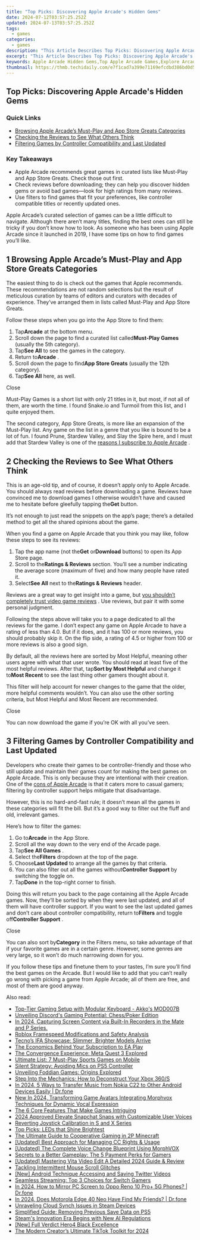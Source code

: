 ```yaml
---
title: "Top Picks: Discovering Apple Arcade's Hidden Gems"
date: 2024-07-12T03:57:25.252Z
updated: 2024-07-13T03:57:25.252Z
tags:
  - games
categories:
  - games
description: "This Article Describes Top Picks: Discovering Apple Arcade's Hidden Gems"
excerpt: "This Article Describes Top Picks: Discovering Apple Arcade's Hidden Gems"
keywords: Apple Arcade Hidden Gems,Top Apple Arcade Games,Explore Arcade Titles,Arcade Game Selection,Discovering Arcade Apps,Hidden Arcade Treasures,Best of Apple Arcade
thumbnail: https://thmb.techidaily.com/e7f1cad7a399e71169efcdbd386bd0d5b12f456c3f589c4c694fba40159c8b6c.jpg
---
```


## Top Picks: Discovering Apple Arcade's Hidden Gems

### Quick Links

* [Browsing Apple Arcade’s Must-Play and App Store Greats Categories](#browsing-apple-arcade-rsquo-s-must-play-and-app-store-greats-categories)
* [Checking the Reviews to See What Others Think](#checking-the-reviews-to-see-what-others-think)
* [Filtering Games by Controller Compatibility and Last Updated](#filtering-games-by-controller-compatibility-and-last-updated)

### Key Takeaways

* Apple Arcade recommends great games in curated lists like Must-Play and App Store Greats. Check those out first.
* Check reviews before downloading; they can help you discover hidden gems or avoid bad games—look for high ratings from many reviews.
* Use filters to find games that fit your preferences, like controller compatible titles or recently updated ones.

 Apple Arcade’s curated selection of games can be a little difficult to navigate. Although there aren’t many titles, finding the best ones can still be tricky if you don’t know how to look. As someone who has been using Apple Arcade since it launched in 2019, I have some tips on how to find games you’ll like.

## 1  Browsing Apple Arcade’s Must-Play and App Store Greats Categories

 The easiest thing to do is check out the games that Apple recommends. These recommendations are not random selections but the result of meticulous curation by teams of editors and curators with decades of experience. They’ve arranged them in lists called Must-Play and App Store Greats.

Follow these steps when you go into the App Store to find them:

1. Tap**Arcade** at the bottom menu.
2. Scroll down the page to find a curated list called**Must-Play Games** (usually the 5th category).
3. Tap**See All** to see the games in the category.
4. Return to**Arcade** .
5. Scroll down the page to find**App Store Greats** (usually the 12th category).
6. Tap**See All** here, as well.

Close

 Must-Play Games is a short list with only 21 titles in it, but most, if not all of them, are worth the time. I found Snake.io and Turmoil from this list, and I quite enjoyed them.

 The second category, App Store Greats, is more like an expansion of the Must-Play list. Any game on the list in a genre that you like is bound to be a lot of fun. I found Prune, Stardew Valley, and Slay the Spire here, and I must add that Stardew Valley is one of the [reasons I subscribe to Apple Arcade](https://www.makeuseof.com/apple-arcade-reasons-to-subscribe/) .

## 2 Checking the Reviews to See What Others Think

 This is an age-old tip, and of course, it doesn’t apply only to Apple Arcade. You should always read reviews before downloading a game. Reviews have convinced me to download games I otherwise wouldn’t have and caused me to hesitate before gleefully tapping the**Get** button.

 It’s not enough to just read the snippets on the app’s page; there’s a detailed method to get all the shared opinions about the game.

 When you find a game on Apple Arcade that you think you may like, follow these steps to see its reviews:

1. Tap the app name (not the**Get** or**Download** buttons) to open its App Store page.
2. Scroll to the**Ratings & Reviews** section. You’ll see a number indicating the average score (maximum of five) and how many people have rated it.
3. Select**See All** next to the**Ratings & Reviews** header.

 Reviews are a great way to get insight into a game, but [you shouldn’t completely trust video game reviews](https://www.makeuseof.com/reasons-why-you-shouldnt-trust-game-reviews-or-review-scores/) . Use reviews, but pair it with some personal judgment.

 Following the steps above will take you to a page dedicated to all the reviews for the game. I don’t expect any game on Apple Arcade to have a rating of less than 4.0\. But if it does, and it has 100 or more reviews, you should probably skip it. On the flip side, a rating of 4.5 or higher from 100 or more reviews is also a good sign.

 By default, all the reviews here are sorted by Most Helpful, meaning other users agree with what that user wrote. You should read at least five of the most helpful reviews. After that, tap**Sort by Most Helpful** and change it to**Most Recent** to see the last thing other gamers thought about it.

 This filter will help account for newer changes to the game that the older, more helpful comments wouldn’t. You can also use the other sorting criteria, but Most Helpful and Most Recent are recommended.

Close

 You can now download the game if you’re OK with all you’ve seen.

## 3 Filtering Games by Controller Compatibility and Last Updated

 Developers who create their games to be controller-friendly and those who still update and maintain their games count for making the best games on Apple Arcade. This is only because they are intentional with their creation. One of the [cons of Apple Arcade](https://www.makeuseof.com/apple-arcade-pros-and-cons/) is that it caters more to casual gamers; filtering by controller support helps mitigate that disadvantage.

 However, this is no hard-and-fast rule; it doesn’t mean all the games in these categories will fit the bill. But it’s a good way to filter out the fluff and old, irrelevant games.

Here’s how to filter the games:

1. Go to**Arcade** in the App Store.
2. Scroll all the way down to the very end of the Arcade page.
3. Tap**See All Games** .
4. Select the**Filters** dropdown at the top of the page.
5. Choose**Last Updated** to arrange all the games by that criteria.
6. You can also filter out all the games without**Controller Support** by switching the toggle on.
7. Tap**Done** in the top-right corner to finish.

 Doing this will return you back to the page containing all the Apple Arcade games. Now, they’ll be sorted by when they were last updated, and all of them will have controller support. If you want to see the last updated games and don’t care about controller compatibility, return to**Filters** and toggle off**Controller Support** .

Close

 You can also sort by**Category** in the Filters menu, so take advantage of that if your favorite games are in a certain genre. However, some genres are very large, so it won’t do much narrowing down for you.

 If you follow these tips and finetune them to your tastes, I’m sure you’ll find the best games on the Arcade. But I would like to add that you can’t really go wrong with picking a game from Apple Arcade; all of them are free, and most of them are good anyway.


<ins class="adsbygoogle"
     style="display:block"
     data-ad-format="autorelaxed"
     data-ad-client="ca-pub-7571918770474297"
     data-ad-slot="1223367746"></ins>



<ins class="adsbygoogle"
     style="display:block"
     data-ad-client="ca-pub-7571918770474297"
     data-ad-slot="8358498916"
     data-ad-format="auto"
     data-full-width-responsive="true"></ins>



<span class="atpl-alsoreadstyle">Also read:</span>
<div><ul>
<li><a href="https://games-able.techidaily.com/top-tier-gaming-setup-with-modular-keyboard-akkos-mod007b/"><u>Top-Tier Gaming Setup with Modular Keyboard - Akko's MOD007B</u></a></li>
<li><a href="https://games-able.techidaily.com/unveiling-discords-gaming-potential-chesspoker-edition/"><u>Unveiling Discord's Gaming Potential: Chess/Poker Edition</u></a></li>
<li><a href="https://video-screen-grab.techidaily.com/1715860491928-in-2024-capturing-screen-content-via-built-in-recorders-in-the-mate-and-p-series/"><u>In 2024, Capturing Screen Content via Built-In Recorders in the Mate and P Series.</u></a></li>
<li><a href="https://games-able.techidaily.com/roblox-framespeed-modifications-and-safety-analysis/"><u>Roblox Framespeed Modifications and Safety Analysis</u></a></li>
<li><a href="https://games-able.techidaily.com/tecnos-ifa-showcase-slimmer-brighter-models-arrive/"><u>Tecno’s IFA Showcase: Slimmer, Brighter Models Arrive</u></a></li>
<li><a href="https://games-able.techidaily.com/the-economics-behind-your-subscription-to-ea-play/"><u>The Economics Behind Your Subscription to EA Play</u></a></li>
<li><a href="https://games-able.techidaily.com/the-convergence-experience-meta-quest-3-explored/"><u>The Convergence Experience: Meta Quest 3 Explored</u></a></li>
<li><a href="https://games-able.techidaily.com/ultimate-list-7-must-play-sports-games-on-mobile/"><u>Ultimate List: 7 Must-Play Sports Games on Mobile</u></a></li>
<li><a href="https://games-able.techidaily.com/silent-strategy-avoiding-mics-on-ps5-controller/"><u>Silent Strategy: Avoiding Mics on PS5 Controller</u></a></li>
<li><a href="https://games-able.techidaily.com/unveiling-foddian-games-origins-explored/"><u>Unveiling Foddian Games: Origins Explored</u></a></li>
<li><a href="https://games-able.techidaily.com/step-into-the-mechanics-how-to-deconstruct-your-xbox-360s/"><u>Step Into the Mechanics: How to Deconstruct Your Xbox 360/S</u></a></li>
<li><a href="https://android-transfer.techidaily.com/in-2024-5-ways-to-transfer-music-from-nokia-c22-to-other-android-devices-easily-drfone-by-drfone-transfer-from-android-transfer-from-android/"><u>In 2024, 5 Ways to Transfer Music from Nokia C22 to Other Android Devices Easily | Dr.fone</u></a></li>
<li><a href="https://voice-adjusting.techidaily.com/new-in-2024-transforming-game-avatars-integrating-morphvox-techniques-for-dynamic-vocal-expression/"><u>New In 2024, Transforming Game Avatars Integrating Morphvox Techniques for Dynamic Vocal Expression</u></a></li>
<li><a href="https://games-able.techidaily.com/the-6-core-features-that-make-games-intriguing/"><u>The 6 Core Features That Make Games Intriguing</u></a></li>
<li><a href="https://snapchat-videos.techidaily.com/2024-approved-elevate-snapchat-snaps-with-customizable-user-voices/"><u>2024 Approved  Elevate Snapchat Snaps with Customizable User Voices</u></a></li>
<li><a href="https://games-able.techidaily.com/reverting-joystick-calibration-in-s-and-x-series/"><u>Reverting Joystick Calibration in S and X Series</u></a></li>
<li><a href="https://games-able.techidaily.com/top-picks-leds-that-shine-brightest/"><u>Top Picks: LEDs that Shine Brightest</u></a></li>
<li><a href="https://games-able.techidaily.com/the-ultimate-guide-to-cooperative-gaming-in-2p-minecraft/"><u>The Ultimate Guide to Cooperative Gaming in 2P Minecraft</u></a></li>
<li><a href="https://youtube-video-recordings.techidaily.com/updated-best-approach-for-managing-cc-rights-and-usage/"><u>[Updated] Best Approach for Managing CC Rights & Usage</u></a></li>
<li><a href="https://some-skills.techidaily.com/updated-the-complete-voice-change-blueprint-using-morphvox/"><u>[Updated] The Complete Voice Change Blueprint Using MorphVOX</u></a></li>
<li><a href="https://games-able.techidaily.com/secrets-to-a-better-gameplay-the-5-payment-perks-for-gamers/"><u>Secrets to a Better Gameplay: The 5 Payment Perks for Gamers</u></a></li>
<li><a href="https://some-skills.techidaily.com/updated-mastering-vita-video-edit-a-detailed-2024-guide-and-review/"><u>[Updated] Mastering Vita Video Edit  A Detailed 2024 Guide & Review</u></a></li>
<li><a href="https://games-able.techidaily.com/tackling-intermittent-mouse-scroll-glitches/"><u>Tackling Intermittent Mouse Scroll Glitches</u></a></li>
<li><a href="https://twitter-videos.techidaily.com/new-android-technique-accessing-and-saving-twitter-videos/"><u>[New] Android Technique  Accessing and Saving Twitter Videos</u></a></li>
<li><a href="https://games-able.techidaily.com/seamless-streaming-top-3-choices-for-switch-gamers/"><u>Seamless Streaming: Top 3 Choices for Switch Gamers</u></a></li>
<li><a href="https://screen-mirror.techidaily.com/in-2024-how-to-mirror-pc-screen-to-oppo-reno-10-proplus-5g-phones-drfone-by-drfone-android/"><u>In 2024, How to Mirror PC Screen to Oppo Reno 10 Pro+ 5G Phones? | Dr.fone</u></a></li>
<li><a href="https://location-social.techidaily.com/in-2024-does-motorola-edge-40-neo-have-find-my-friends-drfone-by-drfone-virtual-android/"><u>In 2024, Does Motorola Edge 40 Neo Have Find My Friends? | Dr.fone</u></a></li>
<li><a href="https://games-able.techidaily.com/unraveling-cloud-synch-issues-in-steam-devices/"><u>Unraveling Cloud Synch Issues in Steam Devices</u></a></li>
<li><a href="https://games-able.techidaily.com/simplified-guide-removing-previous-save-data-on-ps5/"><u>Simplified Guide: Removing Previous Save Data on PS5</u></a></li>
<li><a href="https://games-able.techidaily.com/steams-innovation-era-begins-with-new-ai-regulations/"><u>Steam's Innovation Era Begins with New AI Regulations</u></a></li>
<li><a href="https://some-knowledge.techidaily.com/new-full-verdict-hero4-black-excellence/"><u>[New] Full Verdict  Hero4 Black Excellence</u></a></li>
<li><a href="https://tiktok-videos.techidaily.com/the-modern-creators-ultimate-tiktok-toolkit-for-2024/"><u>The Modern Creator’s Ultimate TikTok Toolkit for 2024</u></a></li>
</ul></div>

